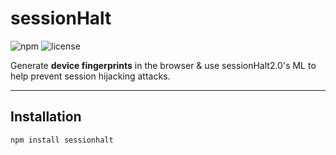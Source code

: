 # sessionHalt

![npm](https://img.shields.io/npm/v/sessionHalt)
![license](https://img.shields.io/npm/l/sessionHalt)

Generate **device fingerprints** in the browser & use sessionHalt2.0's ML to help prevent session hijacking attacks.

---

## Installation

```bash
npm install sessionhalt
```
